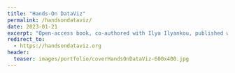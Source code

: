 ```yaml
---
title: "Hands-On DataViz"
permalink: /handsondataviz/
date: 2023-01-21
excerpt: "Open-access book, co-authored with Ilya Ilyankou, published with O'Reilly Media"
redirect_to:
  - https://handsondataviz.org
header:
  teaser: images/portfolio/coverHandsOnDataViz-600x400.jpg
---
```

